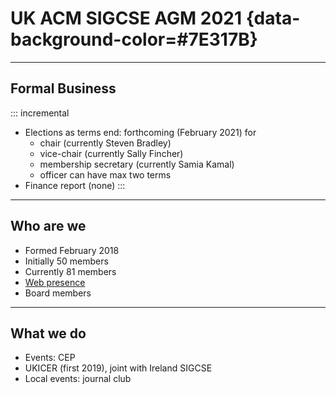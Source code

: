 # UK ACM SIGCSE AGM 2021 {data-background-color=#7E317B}

---

## Formal Business

::: incremental

- Elections as terms end: forthcoming (February 2021) for 
  - chair (currently Steven Bradley)
  - vice-chair (currently Sally Fincher)
  - membership secretary (currently Samia Kamal)
  - officer can have max two terms
- Finance report (none)
:::
---
    
## Who are we

- Formed February 2018
- Initially 50 members
- Currently 81 members
- [Web presence](https://uki-sigcse.hosting.acm.org/contact/)
- Board members

---

## What we do

- Events: CEP
- UKICER (first 2019), joint with Ireland SIGCSE
- Local events: journal club


